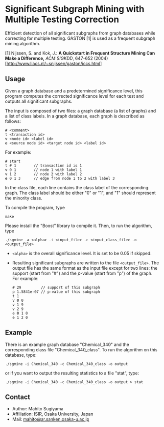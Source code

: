 Significant Subgraph Mining with Multiple Testing Correction
============================================================

Efficient detection of all significant subgraphs from graph databases while correcting for multiple testing.
GASTON [1] is used as a frequent subgraph mining algorithm.

[1] Nijssen, S. and Kok, J.: **A Quickstart in Frequent Structure Mining Can
  Make a Difference,** *ACM SIGKDD*, 647-652 (2004) [http://www.liacs.nl/~snijssen/gaston/iccs.html]


Usage
-----

Given a graph database and a predetermined significance level, this program computes the corrected significance level for each test and outputs all significant subgraphs.

The input is composed of two files: a graph database (a list of graphs) and a list of class labels.
In a graph database, each graph is described as follows:

```
# <comment>
t <transaction id>
v <node id> <label id>
e <source node id> <target node id> <label id>
```

For example:

```
# start  
t # 1        // transaction id is 1
v 0 1        // node 1 with label 1
v 1 2        // node 2 with label 2
e 0 1 3      // edge from node 1 to 2 with label 3
```

In the class file, each line contains the class label of the corresponding graph.
The class label should be either "0" or "1", and "1" should represent the minority class.


To compile the program, type

```
make
```
Please install the "Boost" library to compile it.
Then, to run the algorithm, type

```
./sgmine -a <alpha> -i <input_file> -c <input_class_file> -o <output_file>
```

* `<alpha>` is the overall significance level. It is set to be 0.05 if skipped.
* Resulting significant subgraphs are written to the file `<output_file>`. The output file has the same format as the input file except for two lines: the support (start from "\#") and the *p*-value (start from "p") of the graph. For example:

  ```
  # 29         // support of this subgraph
  p 1.5841e-07 // p-value of this subgraph
  t 1
  v 0 0
  v 1 9
  v 2 9
  e 0 1 0
  e 1 2 0
  ```

Example
-------

There is an example graph database "Chemical_340" and the corresponding class file "Chemical_340_class". To run the algorithm on this database, type:

```
./sgmine -i Chemical_340 -c Chemical_340_class -o output
```

or if you want to output the resulting statistics to a file "stat", type:

```
./sgmine -i Chemical_340 -c Chemical_340_class -o output > stat
```


Contact
-------

* Author: Mahito Sugiyama
* Affiliation: ISIR, Osaka University, Japan
* Mail: mahito@ar.sanken.osaka-u.ac.jp
